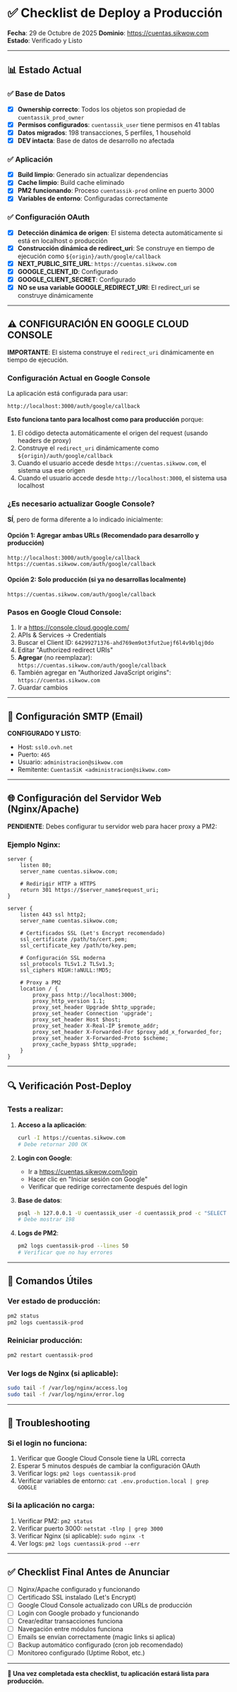 # ✅ Checklist de Deploy a Producción

**Fecha**: 29 de Octubre de 2025
**Dominio**: https://cuentas.sikwow.com
**Estado**: Verificado y Listo

---

## 📊 Estado Actual

### ✅ Base de Datos
- [x] **Ownership correcto**: Todos los objetos son propiedad de `cuentassik_prod_owner`
- [x] **Permisos configurados**: `cuentassik_user` tiene permisos en 41 tablas
- [x] **Datos migrados**: 198 transacciones, 5 perfiles, 1 household
- [x] **DEV intacta**: Base de datos de desarrollo no afectada

### ✅ Aplicación
- [x] **Build limpio**: Generado sin actualizar dependencias
- [x] **Cache limpio**: Build cache eliminado
- [x] **PM2 funcionando**: Proceso `cuentassik-prod` online en puerto 3000
- [x] **Variables de entorno**: Configuradas correctamente

### ✅ Configuración OAuth
- [x] **Detección dinámica de origen**: El sistema detecta automáticamente si está en localhost o producción
- [x] **Construcción dinámica de redirect_uri**: Se construye en tiempo de ejecución como `${origin}/auth/google/callback`
- [x] **NEXT_PUBLIC_SITE_URL**: `https://cuentas.sikwow.com`
- [x] **GOOGLE_CLIENT_ID**: Configurado
- [x] **GOOGLE_CLIENT_SECRET**: Configurado
- [x] **NO se usa variable GOOGLE_REDIRECT_URI**: El redirect_uri se construye dinámicamente

---

## ⚠️ CONFIGURACIÓN EN GOOGLE CLOUD CONSOLE

**IMPORTANTE**: El sistema construye el `redirect_uri` dinámicamente en tiempo de ejecución.

### Configuración Actual en Google Console

La aplicación está configurada para usar:
```
http://localhost:3000/auth/google/callback
```

**Esto funciona tanto para localhost como para producción** porque:

1. El código detecta automáticamente el origen del request (usando headers de proxy)
2. Construye el `redirect_uri` dinámicamente como `${origin}/auth/google/callback`
3. Cuando el usuario accede desde `https://cuentas.sikwow.com`, el sistema usa ese origen
4. Cuando el usuario accede desde `http://localhost:3000`, el sistema usa localhost

### ¿Es necesario actualizar Google Console?

**SÍ**, pero de forma diferente a lo indicado inicialmente:

#### Opción 1: Agregar ambas URLs (Recomendado para desarrollo y producción)
```
http://localhost:3000/auth/google/callback
https://cuentas.sikwow.com/auth/google/callback
```

#### Opción 2: Solo producción (si ya no desarrollas localmente)
```
https://cuentas.sikwow.com/auth/google/callback
```

### Pasos en Google Cloud Console:

1. Ir a https://console.cloud.google.com/
2. APIs & Services → Credentials
3. Buscar el Client ID: `64299271376-ahd769em9ot3fut2uejf6l4v9blqj0do`
4. Editar "Authorized redirect URIs"
5. **Agregar** (no reemplazar): `https://cuentas.sikwow.com/auth/google/callback`
6. También agregar en "Authorized JavaScript origins": `https://cuentas.sikwow.com`
7. Guardar cambios

---

## 🔐 Configuración SMTP (Email)

**CONFIGURADO Y LISTO**:
- Host: `ssl0.ovh.net`
- Puerto: `465`
- Usuario: `administracion@sikwow.com`
- Remitente: `CuentasSiK <administracion@sikwow.com>`

---

## 🌐 Configuración del Servidor Web (Nginx/Apache)

**PENDIENTE**: Debes configurar tu servidor web para hacer proxy a PM2:

### Ejemplo Nginx:
```nginx
server {
    listen 80;
    server_name cuentas.sikwow.com;

    # Redirigir HTTP a HTTPS
    return 301 https://$server_name$request_uri;
}

server {
    listen 443 ssl http2;
    server_name cuentas.sikwow.com;

    # Certificados SSL (Let's Encrypt recomendado)
    ssl_certificate /path/to/cert.pem;
    ssl_certificate_key /path/to/key.pem;

    # Configuración SSL moderna
    ssl_protocols TLSv1.2 TLSv1.3;
    ssl_ciphers HIGH:!aNULL:!MD5;

    # Proxy a PM2
    location / {
        proxy_pass http://localhost:3000;
        proxy_http_version 1.1;
        proxy_set_header Upgrade $http_upgrade;
        proxy_set_header Connection 'upgrade';
        proxy_set_header Host $host;
        proxy_set_header X-Real-IP $remote_addr;
        proxy_set_header X-Forwarded-For $proxy_add_x_forwarded_for;
        proxy_set_header X-Forwarded-Proto $scheme;
        proxy_cache_bypass $http_upgrade;
    }
}
```

---

## 🔍 Verificación Post-Deploy

### Tests a realizar:

1. **Acceso a la aplicación**:
   ```bash
   curl -I https://cuentas.sikwow.com
   # Debe retornar 200 OK
   ```

2. **Login con Google**:
   - Ir a https://cuentas.sikwow.com/login
   - Hacer clic en "Iniciar sesión con Google"
   - Verificar que redirige correctamente después del login

3. **Base de datos**:
   ```bash
   psql -h 127.0.0.1 -U cuentassik_user -d cuentassik_prod -c "SELECT COUNT(*) FROM transactions;"
   # Debe mostrar 198
   ```

4. **Logs de PM2**:
   ```bash
   pm2 logs cuentassik-prod --lines 50
   # Verificar que no hay errores
   ```

---

## 📝 Comandos Útiles

### Ver estado de producción:
```bash
pm2 status
pm2 logs cuentassik-prod
```

### Reiniciar producción:
```bash
pm2 restart cuentassik-prod
```

### Ver logs de Nginx (si aplicable):
```bash
sudo tail -f /var/log/nginx/access.log
sudo tail -f /var/log/nginx/error.log
```

---

## 🚨 Troubleshooting

### Si el login no funciona:
1. Verificar que Google Cloud Console tiene la URL correcta
2. Esperar 5 minutos después de cambiar la configuración OAuth
3. Verificar logs: `pm2 logs cuentassik-prod`
4. Verificar variables de entorno: `cat .env.production.local | grep GOOGLE`

### Si la aplicación no carga:
1. Verificar PM2: `pm2 status`
2. Verificar puerto 3000: `netstat -tlnp | grep 3000`
3. Verificar Nginx (si aplicable): `sudo nginx -t`
4. Ver logs: `pm2 logs cuentassik-prod --err`

---

## ✅ Checklist Final Antes de Anunciar

- [ ] Nginx/Apache configurado y funcionando
- [ ] Certificado SSL instalado (Let's Encrypt)
- [ ] Google Cloud Console actualizado con URLs de producción
- [ ] Login con Google probado y funcionando
- [ ] Crear/editar transacciones funciona
- [ ] Navegación entre módulos funciona
- [ ] Emails se envían correctamente (magic links si aplica)
- [ ] Backup automático configurado (cron job recomendado)
- [ ] Monitoreo configurado (Uptime Robot, etc.)

---

**🎉 Una vez completada esta checklist, tu aplicación estará lista para producción.**
